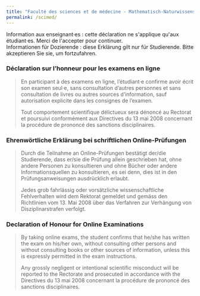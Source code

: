 ```yaml
---
title: "Faculté des sciences et de médecine - Mathematisch-Naturwissenschaftliche und Medizinische Fakultät"
permalink: /scimed/
---
```


Information aux enseignant·es : cette déclaration ne s'applique qu'aux étudiant·es. Merci de l'accepter pour continuer.  
Informationen für Dozierende : diese Erklärung gilt nur für Studierende. Bitte akzeptieren Sie sie, um fortzufahren.

### Déclaration sur l’honneur pour les examens en ligne
> En participant à des examens en ligne, l’étudiant·e confirme avoir écrit son examen seul·e, sans consultation d’autres personnes et sans consultation de livres ou autres sources d’information, sauf autorisation explicite dans les consignes de l’examen.
>  
> Tout comportement scientifique délictueux sera dénoncé au Rectorat et poursuivi conformément aux Directives du 13 mai 2008 concernant la procédure de prononcé des sanctions disciplinaires.

  

### Ehrenwörtliche Erklärung bei schriftlichen Online-Prüfungen
> Durch die Teilnahme an Online-Prüfungen bestätigt der/die Studierende, dass er/sie die Prüfung allein geschrieben hat, ohne andere Personen zu konsultieren und ohne Bücher oder andere Informationsquellen zu konsultieren, es sei denn, dies ist in den Prüfungsanweisungen ausdrücklich erlaubt.
>  
> Jedes grob fahrlässig oder vorsätzliche wissenschaftliche Fehlverhalten wird dem Rektorat gemeldet und gemäss den Richtlinien vom 13. Mai 2008 über das Verfahren zur Verhängung von Disziplinarstrafen verfolgt.

  

### Declaration of Honour for Online Examinations
> By taking online exams, the student confirms that he/she has written the exam on his/her own, without consulting other persons and without consulting books or other sources of information, unless this is expressly permitted in the exam instructions.
>  
> Any grossly negligent or intentional scientific misconduct will be reported to the Rectorate and prosecuted in accordance with the Directives du 13 mai 2008 concernant la procédure de prononcé des sanctions disciplinaires.
